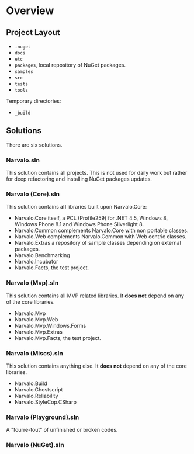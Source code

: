Overview
==========

Project Layout
--------------

- `.nuget`
- `docs`
- `etc`
- `packages`, local repository of NuGet packages.
- `samples`
- `src`
- `tests`
- `tools`

Temporary directories:
- `_build`


Solutions
---------

There are six solutions.

### Narvalo.sln

This solution contains all projects. This is not used for daily work but rather
for deep refactoring and installing NuGet packages updates.

### Narvalo (Core).sln

This solution contains **all** libraries built upon Narvalo.Core:
- Narvalo.Core itself, a PCL (Profile259) for .NET 4.5, Windows 8, Windows 
  Phone 8.1 and Windows Phone Silverlight 8.
- Narvalo.Common complements Narvalo.Core with non portable classes.
- Narvalo.Web complements Narvalo.Common with Web centric classes.
- Narvalo.Extras a repository of sample classes depending on external packages.
- Narvalo.Benchmarking
- Narvalo.Incubator
- Narvalo.Facts, the test project.

### Narvalo (Mvp).sln

This solution contains all MVP related libraries. It **does not** depend on any
of the core libraries.
- Narvalo.Mvp
- Narvalo.Mvp.Web
- Narvalo.Mvp.Windows.Forms
- Narvalo.Mvp.Extras
- Narvalo.Mvp.Facts, the test project.

### Narvalo (Miscs).sln

This solution contains anything else. It **does not** depend on any
of the core libraries.
- Narvalo.Build
- Narvalo.Ghostscript
- Narvalo.Reliability
- Narvalo.StyleCop.CSharp

### Narvalo (Playground).sln

A "fourre-tout" of unfinished or broken codes.

### Narvalo (NuGet).sln


